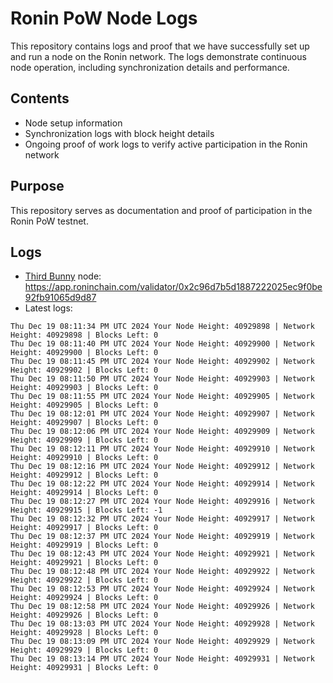 # Ronin PoW Node Logs

This repository contains logs and proof that we have successfully set up and run a node on the Ronin network. The logs demonstrate continuous node operation, including synchronization details and performance.

## Contents

- Node setup information
- Synchronization logs with block height details
- Ongoing proof of work logs to verify active participation in the Ronin network

## Purpose

This repository serves as documentation and proof of participation in the Ronin PoW testnet.

## Logs

- [Third Bunny](https://thirdbunny.xyz/) node: https://app.roninchain.com/validator/0x2c96d7b5d1887222025ec9f0be92fb91065d9d87
- Latest logs:
```
Thu Dec 19 08:11:34 PM UTC 2024 Your Node Height: 40929898 | Network Height: 40929898 | Blocks Left: 0
Thu Dec 19 08:11:40 PM UTC 2024 Your Node Height: 40929900 | Network Height: 40929900 | Blocks Left: 0
Thu Dec 19 08:11:45 PM UTC 2024 Your Node Height: 40929902 | Network Height: 40929902 | Blocks Left: 0
Thu Dec 19 08:11:50 PM UTC 2024 Your Node Height: 40929903 | Network Height: 40929903 | Blocks Left: 0
Thu Dec 19 08:11:55 PM UTC 2024 Your Node Height: 40929905 | Network Height: 40929905 | Blocks Left: 0
Thu Dec 19 08:12:01 PM UTC 2024 Your Node Height: 40929907 | Network Height: 40929907 | Blocks Left: 0
Thu Dec 19 08:12:06 PM UTC 2024 Your Node Height: 40929909 | Network Height: 40929909 | Blocks Left: 0
Thu Dec 19 08:12:11 PM UTC 2024 Your Node Height: 40929910 | Network Height: 40929910 | Blocks Left: 0
Thu Dec 19 08:12:16 PM UTC 2024 Your Node Height: 40929912 | Network Height: 40929912 | Blocks Left: 0
Thu Dec 19 08:12:22 PM UTC 2024 Your Node Height: 40929914 | Network Height: 40929914 | Blocks Left: 0
Thu Dec 19 08:12:27 PM UTC 2024 Your Node Height: 40929916 | Network Height: 40929915 | Blocks Left: -1
Thu Dec 19 08:12:32 PM UTC 2024 Your Node Height: 40929917 | Network Height: 40929917 | Blocks Left: 0
Thu Dec 19 08:12:37 PM UTC 2024 Your Node Height: 40929919 | Network Height: 40929919 | Blocks Left: 0
Thu Dec 19 08:12:43 PM UTC 2024 Your Node Height: 40929921 | Network Height: 40929921 | Blocks Left: 0
Thu Dec 19 08:12:48 PM UTC 2024 Your Node Height: 40929922 | Network Height: 40929922 | Blocks Left: 0
Thu Dec 19 08:12:53 PM UTC 2024 Your Node Height: 40929924 | Network Height: 40929924 | Blocks Left: 0
Thu Dec 19 08:12:58 PM UTC 2024 Your Node Height: 40929926 | Network Height: 40929926 | Blocks Left: 0
Thu Dec 19 08:13:03 PM UTC 2024 Your Node Height: 40929928 | Network Height: 40929928 | Blocks Left: 0
Thu Dec 19 08:13:09 PM UTC 2024 Your Node Height: 40929929 | Network Height: 40929929 | Blocks Left: 0
Thu Dec 19 08:13:14 PM UTC 2024 Your Node Height: 40929931 | Network Height: 40929931 | Blocks Left: 0
```
